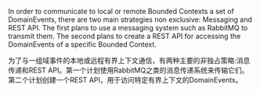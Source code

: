 In order to communicate to local or remote Bounded Contexts a set of DomainEvents, there are two main strategies non exclusive: Messaging and REST API. The first plans to use a messaging system such as RabbitMQ to transmit them. The second plans to create a REST API for accessing the DomainEvents of a specific Bounded Context.

为了与一组域事件的本地或远程有界上下文通信，有两种主要的非独占策略:消息传递和REST API。第一个计划使用RabbitMQ之类的消息传递系统来传输它们。第二个计划创建一个REST API，用于访问特定有界上下文的DomainEvents。

